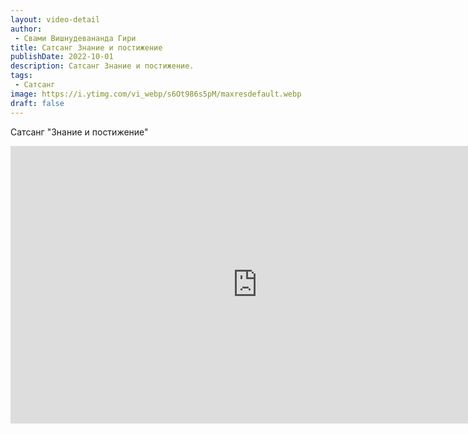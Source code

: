 ```yaml
---
layout: video-detail
author:
 - Свами Вишнудевананда Гири
title: Сатсанг Знание и постижение
publishDate: 2022-10-01
description: Сатсанг Знание и постижение. 
tags: 
 - Сатсанг
image: https://i.ytimg.com/vi_webp/s6Ot986s5pM/maxresdefault.webp
draft: false
---
```


 Сатсанг "Знание и постижение"


 <iframe width="790" height="444" src="https://www.youtube.com/embed/s6Ot986s5pM" frameborder="0" allowfullscreen=""></iframe>